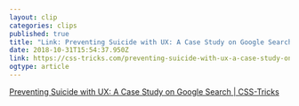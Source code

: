 ```yaml
---
layout: clip 
categories: clips 
published: true 
title: "Link: Preventing Suicide with UX: A Case Study on Google Search | CSS-Tricks" 
date: 2018-10-31T15:54:37.950Z 
link: https://css-tricks.com/preventing-suicide-with-ux-a-case-study-on-google-search/ 
ogtype: article 
---
```

[ Preventing Suicide with UX: A Case Study on Google Search | CSS-Tricks ]( https://css-tricks.com/preventing-suicide-with-ux-a-case-study-on-google-search/ ) 
